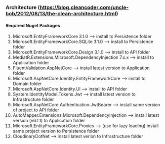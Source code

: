 ### Architecture (https://blog.cleancoder.com/uncle-bob/2012/08/13/the-clean-architecture.html)

#### Required Nuget Packages
1. Microsoft.EntityFrameworkCore 3.1.0 --> install to Persistence folder
2. Microsoft.EntityFrameworkCore.SQLite 3.1.0 --> install to Persistence folder
3. Microsoft.EntityFrameworkCore.Design 3.1.0 --> install to API folder
4. MediatR.Extensions.Microsoft.DependencyInjection 7.x.x --> install to Application folder
5. FluentValidation.AspNetCore --> install latest version to Application folder
6. Microsoft.AspNetCore.Identity.EntityFrameworkCore --> install to Domain folder
7. Microsoft.AspNetCore.Identity.UI --> install to API folder
8. System.IdentityModel.Tokens.Jwt --> install latest version to Infrastructure folder
9. Microsoft.AspNetCore.Authentication.JwtBearer --> install same version of project to API folder
10. AutoMapper.Extensions.Microsoft.DependencyInjection --> install latest version (v6.1.1) to Application folder
11. Microsoft.EntityFrameworkCore.Proxies --> (use for lazy loading) install same project version to Persistence folder
12. CloudinaryDotNet --> install latest verion to Infrastructure folder